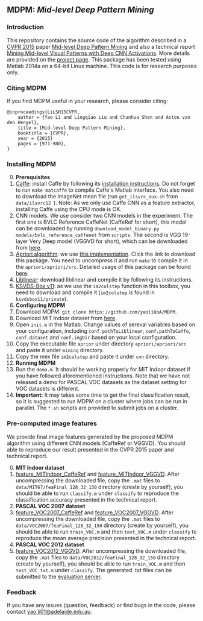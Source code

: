 ## MDPM: *Mid-level Deep Pattern Mining*

### Introduction
This repository contains the source code of the algorithm described in a [CVPR 2015](http://www.pamitc.org/cvpr15/) paper 
[Mid-level Deep Pattern Mining](http://www.cv-foundation.org/openaccess/content_cvpr_2015/papers/Li_Mid-Level_Deep_Pattern_2015_CVPR_paper.pdf) 
and also a technical report [Mining Mid-level Visual Patterns with Deep CNN Activations](http://arxiv.org/abs/1506.06343). More details are provided on the [project page](https://cs.adelaide.edu.au/~yaoli/?page_id=234).
This package has been tested using Matlab 2014a on a 64-bit Linux machine. This code is for research purposes only. 

### Citing MDPM

If you find MDPM useful in your research, please consider citing:

    @inproceedings{LiLSH15CVPR,
        author = {Yao Li and Lingqiao Liu and Chunhua Shen and Anton van den Hengel},
        title = {Mid-level Deep Pattern Mining},
        booktitle = {CVPR},
        year = {2015}
        pages = {971-980},
    }

### Installing MDPM
0. **Prerequisites** 
 0. [Caffe](http://caffe.berkeleyvision.org/): install Caffe by following its [installation instructions](http://caffe.berkeleyvision.org/installation.html). 
    Do not forget to run `make matcaffe` to compile Caffe's Matlab interface. You also need to download the ImageNet mean file (run `get_ilsvrc_aux.sh` from `data/ilsvrc12 `).
    Note: As we only use Caffe CNN as a feature extractor, installing Caffe using the CPU mode is OK. 
 0. CNN models. We use consider two CNN models in the experiment. The first one is BVLC Reference CaffeNet (CaffeRef for short), 
    this model can be downloaded by running `download_model_binary.py models/bvlc_reference_caffenet` from `scripts`.
    The second is VGG 19-layer Very Deep model (VGGVD for short), which can be downloaded from [here](http://www.robots.ox.ac.uk/~vgg/research/very_deep/). 
 0. [Apriori algorithm](http://en.wikipedia.org/wiki/Apriori_algorithm): we use [this implementation](http://www.borgelt.net/src/apriori.tar.gz). Click the link to download this package. You need 
    to uncompress it and run `make` to compile it in the `apriori/apriori/src`. 
    Detailed usage of this package can be found [here](http://www.borgelt.net/doc/apriori/apriori.html).
 0. [Liblinear](http://www.csie.ntu.edu.tw/~cjlin/liblinear/): download liblinear and compile it by following its instructions. 
 0. [KSVDS-Box v11](http://www.cs.technion.ac.il/~ronrubin/Software/ksvdsbox11.zip): as we use the `im2colstep` function in this toolbox, 
     you need to download and compile it (`im2colstep` is found in `ksvdsbox11/private`).
0. **Configuring MDPM**
 0. Download MDPM: `git clone https://github.com/yaoliUoA/MDPM`.
 0. Download MIT Indoor dataset from [here](http://web.mit.edu/torralba/www/indoor.html).
 0. Open `init.m` in the Matlab. Change values of sereval variables based on your configuration, including `conf.pathToLiblinear`, `conf.pathToCaffe`, `conf.dataset` and `conf.imgDir` based on your
    local configuration. 
 0. Copy the executable file `aprior` under directory `apriori/apriori/src` and paste it under `mining` directory.    
 0. Copy the mex file `im2colstep` and paste it under `cnn` directory. 
0. **Running MDPM**
 0. Run the `demo.m`. It should be working properly for MIT Indoor dataset if you have followed aforementioned instructions. Note that we have not
  released a demo for PASCAL VOC datasets as the dataset setting for VOC datasets is different.
 0. **Important:** It may takes some time to get the final classification result, so it is suggested to run MDPM on a cluster 
   where jobs can be run in parallel. The `*.sh` scripts are provided to submit jobs on a cluster. 

### Pre-computed image features
We provide final image features generated by the proposed MDPM algorithm using different CNN models (CaffeRef or VGGVD).
You should able to reproduce our result presented in the CVPR 2015 paper and technical report. 

0. **MIT Indoor dataset**
 0. [feature_MITIndoor_CaffeRef](http://cs.adelaide.edu.au/~yaoli/wp-content/projects/MDPM/data/feature_MITIndoor_CaffeRef.zip) and 
    [feature_MITIndoor_VGGVD](http://cs.adelaide.edu.au/~yaoli/wp-content/projects/MDPM/data/feature_MITIndoor_VGGVD.zip).
    After uncompressing the downloaded file,  copy the `.mat` files to `data/MIT67/feaFinal_128_32_150` directory (create by yourself), you should be able to run `classify.m`
    under `classify` to reproduce the classification accuracy presented in the technical report.  
0. **PASCAL VOC 2007 dataset**
 0. [feature_VOC2007_CaffeRef](http://cs.adelaide.edu.au/~yaoli/wp-content/projects/MDPM/data/feature_VOC2007_CaffeRef.zip) and 
    [feature_VOC2007_VGGVD](http://cs.adelaide.edu.au/~yaoli/wp-content/projects/MDPM/data/feature_VOC2007_VGGVD.zip).
    After uncompressing the downloaded file,  copy the `.mat` files to `data/VOC2007/feaFinal_128_32_150` directory (create by yourself), you should be able to run `train_VOC.m`
    and then `test_VOC.m` under `classify` to reproduce the mean average precision presented in the technical report. 
0. **PASCAL VOC 2012 dataset**
 0. [feature_VOC2012_VGGVD](http://cs.adelaide.edu.au/~yaoli/wp-content/projects/MDPM/data/feature_VOC2012_VGGVD.zip).
    After uncompressing the downloaded file,  copy the `.mat` files to `data/VOC2012/feaFinal_128_32_150` directory (create by yourself), you should be able to run `train_VOC.m`
    and then `test_VOC_txt.m` under `classify`. The generated .txt files can be submitted to the [evaluation server](http://host.robots.ox.ac.uk:8080/accounts/login/?next=/eval/upload/). 

### Feedback

If you have any issues (question, feedback) or find bugs in the code, please contact yao.li01@adelaide.edu.au.

